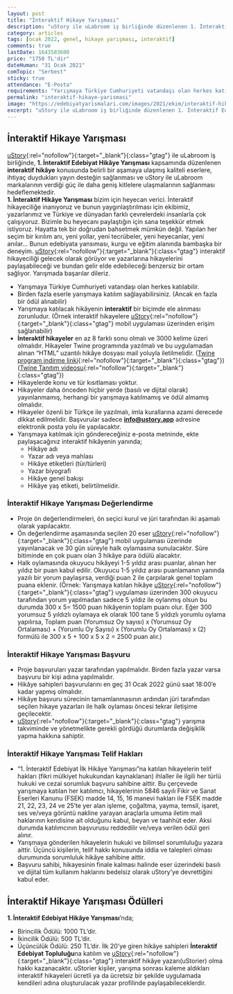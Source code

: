 ```yaml
---
layout: post
title: "İnteraktif Hikaye Yarışması"
description: "uStory ile uLabroom iş birliğinde düzenlenen 1. İnteraktif Edebiyat Hikâye Yarışmasına başvurular başladı."
category: articles
tags: [ocak 2022, genel, hikaye yarışması, interaktif]
comments: true
lastDate: 1643583600 
price: "1750 TL'dir"
dateHuman: "31 Ocak 2021"
comTopic: "Serbest"
sticky: true
attendance: "E-Posta"
requirements: "Yarışmaya Türkiye Cumhuriyeti vatandaşı olan herkes katılabilir."
permalink: "interaktif-hikaye-yarismasi"
image: "https://edebiyatyarismalari.com/images/2021/ekim/interaktif-hikaye-yarismasi.webp"
excerpt: "uStory ile uLabroom iş birliğinde düzenlenen 1. İnteraktif Edebiyat Hikâye Yarışmasına başvurular başladı."
---
```


## İnteraktif Hikaye Yarışması
[uStory](https://www.ustory.app/?ref=edebiyatyarismalari){:rel="nofollow"}{:target="_blank"}{:class="gtag"} ile uLabroom iş birliğinde, **1. İnteraktif Edebiyat Hikâye Yarışması** kapsamında düzenlenen **interaktif hikâye** konusunda belirli bir aşamaya ulaşmış kaliteli eserlere, ihtiyaç duydukları yayın desteğin sağlanması ve uStory ile uLabroom markalarının verdiği güç ile daha geniş kitlelere ulaşmalarının sağlanması hedeflemektedir.  
**1. İnteraktif Hikâye Yarışması** bizim için heyecan verici. İnteraktif hikayeciliğe inanıyoruz ve bunun yaygınlaştırılması için ekibimiz, yazarlarımız ve Türkiye ve dünyadan farklı çevrelerdeki insanlarla çok çalışıyoruz. Bizimle bu heyecanı paylaştığın için sana teşekkür etmek istiyoruz. Hayatta tek bir doğrudan bahsetmek mümkün değil. Yapılan her seçim bir kırılım anı, yeni yollar, yeni tecrübeler, yeni heyecanlar, yeni anılar... Bunun edebiyata yansıması, kurgu ve eğitim alanında bambaşka bir deneyim. [uStory](https://www.ustory.app/?ref=edebiyatyarismalari){:rel="nofollow"}{:target="_blank"}{:class="gtag"} interaktif hikayeciliği gelecek olarak görüyor ve yazarlarına hikayelerini paylaşabileceği ve bundan gelir elde edebileceği benzersiz bir ortam sağlıyor. Yarışmada başarılar dileriz.  

- Yarışmaya Türkiye Cumhuriyeti vatandaşı olan herkes katılabilir.
- Birden fazla eserle yarışmaya katılım sağlayabilirsiniz. (Ancak en fazla bir ödül alınabilir)
- Yarışmaya katılacak hikâyenin **interaktif** bir biçimde ele alınması zorunludur. (Örnek interaktif hikayelere [uStory](https://www.ustory.app/?ref=edebiyatyarismalari){:rel="nofollow"}{:target="_blank"}{:class="gtag"} mobil uygulaması üzerinden erişim sağlanabilir) 
- **İnteraktif hikayeler** en az 8 farklı sonu olmalı ve 3000 kelime üzeri olmalıdır. Hikayeler Twine programında yazılmalı ve bu uygulamadan alınan “HTML” uzantılı hikâye dosyası mail yoluyla iletilmelidir. ([Twine program indirme linki](https://twinery.org/){:rel="nofollow"}{:target="_blank"}{:class="gtag"})([Twine Tanıtım videosu](https://youtu.be/oAhbUqDB5U4){:rel="nofollow"}{:target="_blank"}{:class="gtag"})
- Hikayelerde konu ve tür kısıtlaması yoktur.
- Hikayeler daha önceden hiçbir yerde (basılı ve dijital olarak) yayınlanmamış, herhangi bir yarışmaya katılmamış ve ödül almamış olmalıdır.
- Hikayeler özenli bir Türkçe ile yazılmalı, imla kurallarına azami derecede dikkat edilmelidir. Başvurular sadece **info@ustory.app** adresine elektronik posta yolu ile yapılacaktır.
- Yarışmaya katılmak için göndereceğiniz e-posta metninde, ekte paylaşacağınız interaktif hikâyenin yanında;
    - Hikâye adı
    - Yazar adı veya mahlası
    - Hikâye etiketleri (tür/türleri)
    - Yazar biyografi
    - Hikâye genel bakışı
    - Hikâye yaş etiketi, belirtilmelidir.

### İnteraktif Hikaye Yarışması Değerlendirme
- Proje ön değerlendirmeleri, ön seçici kurul ve jüri tarafından iki aşamalı olarak yapılacaktır. 
- Ön değerlendirme aşamasında seçilen 20 eser [uStory](https://www.ustory.app/?ref=edebiyatyarismalari){:rel="nofollow"}{:target="_blank"}{:class="gtag"} mobil uygulaması üzerinde yayınlanacak ve 30 gün süreyle halk oylamasına sunulacaktır. Süre bitiminde en çok puanı olan 3 hikâye para ödülü alacaktır.
- Halk oylamasında okuyucu hikâyeyi 1-5 yıldız arası puanlar, alınan her yıldız bir puan kabul edilir. Okuyucu 1-5 yıldız arası puanlamanın yanında yazılı bir yorum paylaşırsa, verdiği puan 2 ile çarpılarak genel toplam puana eklenir. (Örnek: Yarışmaya katılan hikâye [uStory](https://www.ustory.app/?ref=edebiyatyarismalari){:rel="nofollow"}{:target="_blank"}{:class="gtag"} uygulaması üzerinden 300 okuyucu tarafından yorum yapılmadan sadece 5 yıldız ile oylanmış olsun bu durumda 300 x 5= 1500 puan hikâyenin toplam puanı olur. Eğer 300 yorumsuz 5 yıldızlı oylamaya ek olarak 100 tane 5 yıldızlı yorumlu oylama yapılırsa, Toplam puan 
(Yorumsuz Oy sayısı) x (Yorumsuz Oy Ortalaması) + (Yorumlu Oy Sayısı) x (Yorumlu Oy Ortalaması) x (2) formülü ile 300 x 5 + 100 x 5 x 2 = 2500 puan alır.)

### İnteraktif Hikaye Yarışması Başvuru
- Proje başvuruları yazar tarafından yapılmalıdır. Birden fazla yazar varsa başvuru bir kişi adına yapılmalıdır. 
- Hikâye sahipleri başvurularını en geç 31 Ocak 2022 günü saat 18:00’e kadar yapmış olmalıdır.
- Hikâye başvuru sürecinin tamamlanmasının ardından jüri tarafından seçilen hikaye yazarları ile halk oylaması öncesi tekrar iletişime geçilecektir. 
- [uStory](https://www.ustory.app/?ref=edebiyatyarismalari){:rel="nofollow"}{:target="_blank"}{:class="gtag"} yarışma takviminde ve yönetmelikte gerekli gördüğü durumlarda değişiklik yapma hakkına sahiptir.

### İnteraktif Hikaye Yarışması Telif Hakları
- “1. İnteraktif Edebiyat İlk Hikâye Yarışması”na katılan hikayelerin telif hakları (fikri mülkiyet hukukundan kaynaklanan) ihlaller ile ilgili her türlü hukuki ve cezai sorumluk başvuru sahibine aittir. Bu çerçevede yarışmaya katılan her katılımcı, hikayelerinin 5846 sayılı Fikir ve Sanat Eserleri Kanunu (FSEK) madde 14, 15, 16 manevi hakları ile FSEK madde 21, 22, 23, 24 ve 25’te yer alan işleme, çoğaltma, yayma, temsil, işaret, ses ve/veya görüntü nakline yarayan araçlarla umuma iletim mali haklarının kendisine ait olduğunu kabul, beyan ve taahhüt eder. Aksi durumda katılımcının başvurusu reddedilir ve/veya verilen ödül geri alınır.
- Yarışmaya gönderilen hikayelerin hukuki ve bilimsel sorumluluğu yazara aittir. Üçüncü kişilerin, telif hakkı konusunda iddia ve talepleri olması durumunda sorumluluk hikâye sahibine aittir.
- Başvuru sahibi, hikayesinin finale kalması halinde eser üzerindeki basılı ve dijital tüm kullanım haklarını bedelsiz olarak uStory’ye devrettiğini kabul eder.

## İnteraktif Hikaye Yarışması Ödülleri
**1. İnteraktif Edebiyat Hikâye Yarışması**’nda;  
- Birincilik Ödülü: 1000 TL’dir. 
- İkincilik Ödülü: 500 TL’dir. 
- Üçüncülük Ödülü: 250 TL’dir.
İlk 20’ye giren hikâye sahipleri **İnteraktif Edebiyat Topluluğu**na katılım ve [uStory](https://www.ustory.app/?ref=edebiyatyarismalari){:rel="nofollow"}{:target="_blank"}{:class="gtag"} interaktif hikâye yazarı(uStorier) olma hakkı kazanacaktır. 
uStorier kişiler, yarışma sonrası kaleme aldıkları interaktif hikayeleri ücretli ya da ücretsiz bir şekilde uygulamada kendileri adına oluşturulacak yazar profilinde paylaşabileceklerdir.
